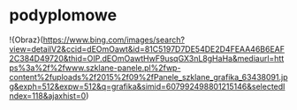 # podyplomowe
!{Obraz}(https://www.bing.com/images/search?view=detailV2&ccid=dEOmOawt&id=81C5197D7DE54DE2D4FEAA46B6EAF2C384D49720&thid=OIP.dEOmOawtHwF9usqGX3nL8gHaHa&mediaurl=https%3a%2f%2fwww.szklane-panele.pl%2fwp-content%2fuploads%2f2015%2f09%2fPanele_szklane_grafika_63438091.jpg&exph=512&expw=512&q=grafika&simid=607992498801215146&selectedIndex=118&ajaxhist=0)
